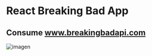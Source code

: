 # React Breaking Bad App

## Consume  www.breakingbadapi.com

![imagen](https://user-images.githubusercontent.com/52834318/177214713-f92638b5-bd51-4900-b317-a3209c5fb6f4.png)
